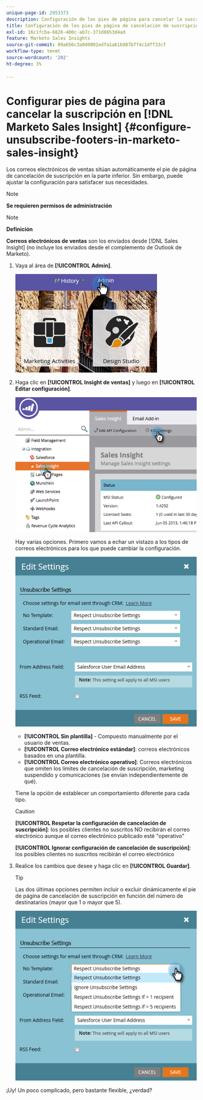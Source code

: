 ```yaml
---
unique-page-id: 2953373
description: Configuración de los pies de página para cancelar la suscripción en Marketo Sales Insight - Documentos de Marketo - Documentación del producto
title: Configuración de los pies de página de cancelación de suscripción en Marketo Sales Insight
exl-id: 16c1fcba-6826-400c-ab7c-371d8653d4ad
feature: Marketo Sales Insights
source-git-commit: 09a656c3a0d0002edfa1a61b987bff4c1dff33cf
workflow-type: tm+mt
source-wordcount: '202'
ht-degree: 3%

---
```


# Configurar pies de página para cancelar la suscripción en [!DNL Marketo Sales Insight] {#configure-unsubscribe-footers-in-marketo-sales-insight}

Los correos electrónicos de ventas sitúan automáticamente el pie de página de cancelación de suscripción en la parte inferior. Sin embargo, puede ajustar la configuración para satisfacer sus necesidades.

>[!NOTE]
>
>**Se requieren permisos de administración**

>[!NOTE]
>
>**Definición**
>
>**Correos electrónicos de ventas** son los enviados desde [!DNL Sales Insight] (no incluye los enviados desde el complemento de Outlook de Marketo).

1. Vaya al área de **[!UICONTROL Admin]**.

   ![](assets/one-1.png)

1. Haga clic en **[!UICONTROL Insight de ventas]** y luego en **[!UICONTROL Editar configuración]**.

   ![](assets/two-1.png)

   Hay varias opciones. Primero vamos a echar un vistazo a los tipos de correos electrónicos para los que puede cambiar la configuración.

   ![](assets/three-1.png)

   * **[!UICONTROL Sin plantilla]** - Compuesto manualmente por el usuario de ventas.
   * **[!UICONTROL Correo electrónico estándar]**: correos electrónicos basados en una plantilla.
   * **[!UICONTROL Correo electrónico operativo]**: Correos electrónicos que omiten los límites de cancelación de suscripción, marketing suspendido y comunicaciones (se envían independientemente de qué).

   Tiene la opción de establecer un comportamiento diferente para cada tipo.

   >[!CAUTION]
   >
   >**[!UICONTROL Respetar la configuración de cancelación de suscripción]**: los posibles clientes no suscritos NO recibirán el correo electrónico aunque el correo electrónico publicado esté &quot;operativo&quot;
   >
   >**[!UICONTROL Ignorar configuración de cancelación de suscripción]**: los posibles clientes no suscritos recibirán el correo electrónico

1. Realice los cambios que desee y haga clic en **[!UICONTROL Guardar]**.

   >[!TIP]
   >
   >Las dos últimas opciones permiten incluir o excluir dinámicamente el pie de página de cancelación de suscripción en función del número de destinatarios (mayor que 1 o mayor que 5).

   ![](assets/four-1.png)

¡Uy! Un poco complicado, pero bastante flexible, ¿verdad?
